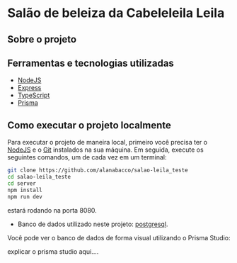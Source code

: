 # Salão de beleiza da Cabeleleila Leila

## Sobre o projeto

## Ferramentas e tecnologias utilizadas

- [NodeJS](https://nodejs.org/)
- [Express](https://expressjs.com/)
- [TypeScript](https://www.typescriptlang.org/)
- [Prisma](https://www.prisma.io/)

## Como executar o projeto localmente

Para executar o projeto de maneira local, primeiro você precisa ter o [NodeJS](https://nodejs.org/) e o [Git](https://git-scm.com/) instalados na sua máquina. Em seguida, execute os seguintes comandos, um de cada vez em um terminal:

```bash
git clone https://github.com/alanabacco/salao-leila_teste
cd salao-leila_teste
cd server
npm install
npm run dev
```

estará rodando na porta 8080.

<!-- Obs.: é preciso fazer a conexão com o banco de dados em: ./src/config/config.js -->

- Banco de dados utilizado neste projeto: [postgresql](https://www.postgresql.org/).

Você pode ver o banco de dados de forma visual utilizando o Prisma Studio:

explicar o prisma studio aqui.... 

<!--
## Modelos de comandos úteis no projeto

- npx prisma migrate dev -> pra fazer a migração
- npx prisma studio

-->
